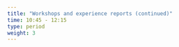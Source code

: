 ```yaml
---
title: "Workshops and experience reports (continued)"
time: 10:45 - 12:15
type: period
weight: 3
---
```


